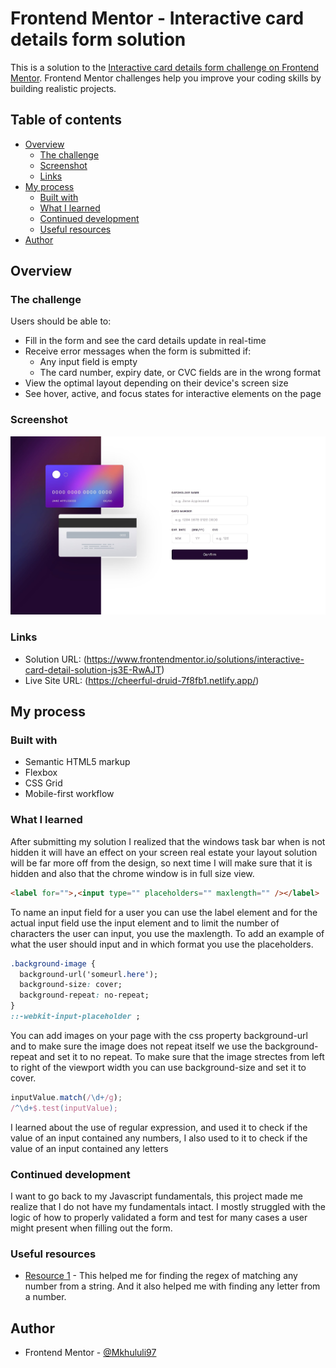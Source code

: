 # Frontend Mentor - Interactive card details form solution

This is a solution to the [Interactive card details form challenge on Frontend Mentor](https://www.frontendmentor.io/challenges/interactive-card-details-form-XpS8cKZDWw). Frontend Mentor challenges help you improve your coding skills by building realistic projects.

## Table of contents

- [Overview](#overview)
  - [The challenge](#the-challenge)
  - [Screenshot](#screenshot)
  - [Links](#links)
- [My process](#my-process)
  - [Built with](#built-with)
  - [What I learned](#what-i-learned)
  - [Continued development](#continued-development)
  - [Useful resources](#useful-resources)
- [Author](#author)

## Overview

### The challenge

Users should be able to:

- Fill in the form and see the card details update in real-time
- Receive error messages when the form is submitted if:
  - Any input field is empty
  - The card number, expiry date, or CVC fields are in the wrong format
- View the optimal layout depending on their device's screen size
- See hover, active, and focus states for interactive elements on the page

### Screenshot

![](design/Screenshot.jpg)

### Links

- Solution URL: (https://www.frontendmentor.io/solutions/interactive-card-detail-solution-js3E-RwAJT)
- Live Site URL: (https://cheerful-druid-7f8fb1.netlify.app/)

## My process

### Built with

- Semantic HTML5 markup
- Flexbox
- CSS Grid
- Mobile-first workflow

### What I learned

After submitting my solution I realized that the windows
task bar when is not hidden it will have an effect on your screen
real estate your layout solution will be far more off from the design,
so next time I will make sure that it is hidden and also
that the chrome window is in full size view.

```html
<label for="">,<input type="" placeholders="" maxlength="" /></label>
```

To name an input field for a user you can use the label element
and for the actual input field use the input element and to
limit the number of characters the user can input, you use the
maxlength. To add an example of what the user should input and
in which format you use the placeholders.

```css
.background-image {
  background-url('someurl.here');
  background-size: cover;
  background-repeat: no-repeat;
}
::-webkit-input-placeholder ;
```

You can add images on your page with the css property background-url
and to make sure the image does not repeat itself we use the background-repeat
and set it to no repeat.
To make sure that the image strectes from left to right of the viewport width
you can use background-size and set it to cover.

```js
inputValue.match(/\d+/g);
/^\d+$.test(inputValue);
```

I learned about the use of regular expression, and used it to check if the value of an input contained any numbers, I also used to it to check if the value of an input contained any letters

### Continued development

I want to go back to my Javascript fundamentals, this project made me realize that I do not have my fundamentals intact. I mostly struggled with the logic of how to properly validated a
form and test for many cases a user might present when filling
out the form.

### Useful resources

- [Resource 1](https://www.codegrepper.com) - This helped me for finding the regex of matching any number from a string. And it also helped me with finding any letter from a number.

## Author

- Frontend Mentor - [@Mkhululi97](https://www.frontendmentor.io/profile/Mkhululi97)
